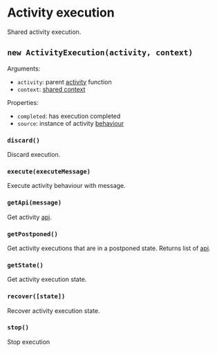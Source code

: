 Activity execution
==================

Shared activity execution.

## `new ActivityExecution(activity, context)`

Arguments:
- `activity`: parent [activity](/docs/Activity.md) function
- `context`: [shared context](/docs/Context.md)

Properties:
- `completed`: has execution completed
- `source`: instance of activity [behaviour](/docs/Extend.md)

### `discard()`

Discard execution.

### `execute(executeMessage)`

Execute activity behaviour with message.

### `getApi(message)`

Get activity [api](/docs/SharedApi.md).

### `getPostponed()`

Get activity executions that are in a postponed state. Returns list of [api](/docs/SharedApi.md).

### `getState()`

Get activity execution state.

### `recover([state])`

Recover activity execution state.

### `stop()`

Stop execution
